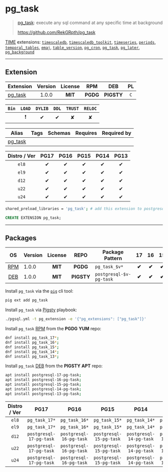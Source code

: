 # pg_task


> [pg_task](https://github.com/RekGRpth/pg_task): execute any sql command at any specific time at background
>
> https://github.com/RekGRpth/pg_task





[TIME](/time) extensions: [`timescaledb`](/timescaledb), [`timescaledb_toolkit`](/timescaledb_toolkit), [`timeseries`](/timeseries), [`periods`](/periods), [`temporal_tables`](/temporal_tables), [`emaj`](/emaj), [`table_version`](/table_version), [`pg_cron`](/pg_cron), [`pg_task`](/pg_task), [`pg_later`](/pg_later), [`pg_background`](/pg_background)


-------
## Extension


| Extension | Version | License | RPM | DEB | PL |
|-----------|:-------:|:-------:|:---:|:---:|:--:|
| [pg_task](https://github.com/RekGRpth/pg_task) | 1.0.0 | **<span class="tcblue">MIT</span>** | **<span class="tccyan">PGDG</span>** | **<span class="tcwarn">PIGSTY</span>** | `C` |



| `Bin` | `LOAD` | `DYLIB` | `DDL` | `TRUST` | `RELOC` |
|:-----:|:------:|:-------:|:-----:|:-------:|:-------:|
|  | <span class="tcred">❗</span> | <span class="tcblue">✔</span> | <span class="tcblue">✔</span> | <span class="tcwarn">✘</span> | <span class="tcwarn">✘</span> |



| Alias | Tags | Schemas | Requires | Required by |
|-------|------|---------|----------|-------------|
| [pg_task](/pg_task) |  |  |  |  |



| Distro / Ver | PG17 | PG16 | PG15 | PG14 | PG13 |
|:------------:|:----:|:----:|:----:|:----:|:----:|
| `el8` | <span class="tcblue">✔</span> | <span class="tcblue">✔</span> | <span class="tcblue">✔</span> | <span class="tcblue">✔</span> | <span class="tcblue">✔</span> |
| `el9` | <span class="tcblue">✔</span> | <span class="tcblue">✔</span> | <span class="tcblue">✔</span> | <span class="tcblue">✔</span> | <span class="tcblue">✔</span> |
| `d12` | <span class="tcblue">✔</span> | <span class="tcblue">✔</span> | <span class="tcblue">✔</span> | <span class="tcblue">✔</span> | <span class="tcblue">✔</span> |
| `u22` | <span class="tcblue">✔</span> | <span class="tcblue">✔</span> | <span class="tcblue">✔</span> | <span class="tcblue">✔</span> | <span class="tcblue">✔</span> |
| `u24` | <span class="tcblue">✔</span> | <span class="tcblue">✔</span> | <span class="tcblue">✔</span> | <span class="tcblue">✔</span> | <span class="tcblue">✔</span> |



```bash
shared_preload_libraries = 'pg_task'; # add this extension to postgresql.conf
```



```sql
CREATE EXTENSION pg_task;
```

-----------


## Packages


| OS | Version | License | REPO | Package Pattern | 17 | 16 | 15 | 14 | 13 | Dependency |
|:--:|---------|:-------:|:----:|-----------------|:--:|:--:|:--:|:--:|:--:|------------|
| [RPM](/rpm) | 1.0.0 | **<span class="tcblue">MIT</span>** | **<span class="tccyan">PGDG</span>** | `pg_task_$v*` | **<span class="tccyan">✔</span>** | **<span class="tccyan">✔</span>** | **<span class="tccyan">✔</span>** | **<span class="tccyan">✔</span>** | **<span class="tccyan">✔</span>** |  |
| [DEB](/deb) | 1.0.0 | **<span class="tcblue">MIT</span>** | **<span class="tcwarn">PIGSTY</span>** | `postgresql-$v-pg-task` | **<span class="tccyan">✔</span>** | **<span class="tccyan">✔</span>** | **<span class="tccyan">✔</span>** | **<span class="tccyan">✔</span>** | **<span class="tccyan">✔</span>** |  |



Install `pg_task` via the [`pig`](https://github.com/pgsty/pig) cli tool:

```bash
pig ext add pg_task
```


Install `pg_task` via [Pigsty](https://pigsty.io/docs/pgext/usage/install/) playbook:

```bash
./pgsql.yml -t pg_extension -e '{"pg_extensions": ["pg_task"]}'
```


Install `pg_task` [RPM](/rpm) from the **<span class="tccyan">PGDG</span>** **YUM** repo:

```bash
dnf install pg_task_17*;
dnf install pg_task_16*;
dnf install pg_task_15*;
dnf install pg_task_14*;
dnf install pg_task_13*;
```


Install `pg_task` [DEB](/deb) from the **<span class="tcwarn">PIGSTY</span>** **APT** repo:

```bash
apt install postgresql-17-pg-task;
apt install postgresql-16-pg-task;
apt install postgresql-15-pg-task;
apt install postgresql-14-pg-task;
apt install postgresql-13-pg-task;
```




| Distro / Ver | PG17 | PG16 | PG15 | PG14 | PG13 |
|:------------:|:----:|:----:|:----:|:----:|:----:|
| `el8` | `pg_task_17*` | `pg_task_16*` | `pg_task_15*` | `pg_task_14*` | `pg_task_13*` |
| `el9` | `pg_task_17*` | `pg_task_16*` | `pg_task_15*` | `pg_task_14*` | `pg_task_13*` |
| `d12` | `postgresql-17-pg-task` | `postgresql-16-pg-task` | `postgresql-15-pg-task` | `postgresql-14-pg-task` | `postgresql-13-pg-task` |
| `u22` | `postgresql-17-pg-task` | `postgresql-16-pg-task` | `postgresql-15-pg-task` | `postgresql-14-pg-task` | `postgresql-13-pg-task` |
| `u24` | `postgresql-17-pg-task` | `postgresql-16-pg-task` | `postgresql-15-pg-task` | `postgresql-14-pg-task` | `postgresql-13-pg-task` |





